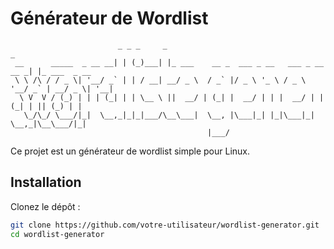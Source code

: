 # Générateur de Wordlist
```
                        _ _ _     _                                         _             
 __      _____  _ __ __| | (_)___| |_ ___    __ _  ___ _ __   ___ _ __ __ _| |_ ___  _ __ 
 \ \ /\ / / _ \| '__/ _` | | / __| __/ _ \  / _` |/ _ \ '_ \ / _ \ '__/ _` | __/ _ \| '__|
  \ V  V / (_) | | | (_| | | \__ \ ||  __/ | (_| |  __/ | | |  __/ | | (_| | || (_) | |   
   \_/\_/ \___/|_|  \__,_|_|_|___/\__\___|  \__, |\___|_| |_|\___|_|  \__,_|\__\___/|_|   
                                            |___/                                         
```
Ce projet est un générateur de wordlist simple pour Linux.

## Installation

Clonez le dépôt :

```bash
git clone https://github.com/votre-utilisateur/wordlist-generator.git
cd wordlist-generator


```
